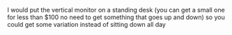 I would put the vertical monitor on a standing desk (you can get a small one for less than $100 no need to get something that goes up and down) so you could get some variation instead of sitting down all day
